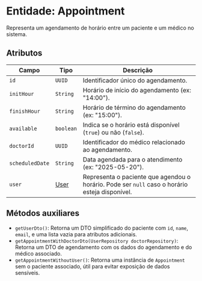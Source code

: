 <h1>Entidade: Appointment</h1>
<p>Representa um agendamento de horário entre um paciente e um médico no sistema.</p>

<h2>Atributos</h2>
<table>
  <thead>
    <tr>
      <th>Campo</th>
      <th>Tipo</th>
      <th>Descrição</th>
    </tr>
  </thead>
  <tbody>
    <tr>
      <td><code>id</code></td>
      <td><code>UUID</code></td>
      <td>Identificador único do agendamento.</td>
    </tr>
    <tr>
      <td><code>initHour</code></td>
      <td><code>String</code></td>
      <td>Horário de início do agendamento (ex: "14:00").</td>
    </tr>
    <tr>
      <td><code>finishHour</code></td>
      <td><code>String</code></td>
      <td>Horário de término do agendamento (ex: "15:00").</td>
    </tr>
    <tr>
      <td><code>available</code></td>
      <td><code>boolean</code></td>
      <td>Indica se o horário está disponível (<code>true</code>) ou não (<code>false</code>).</td>
    </tr>
    <tr>
      <td><code>doctorId</code></td>
      <td><code>UUID</code></td>
      <td>Identificador do médico relacionado ao agendamento.</td>
    </tr>
    <tr>
      <td><code>scheduledDate</code></td>
      <td><code>String</code></td>
      <td>Data agendada para o atendimento (ex: "2025-05-20").</td>
    </tr>
    <tr>
      <td><code>user</code></td>
      <td><a href="#User">User</a></td>
      <td>Representa o paciente que agendou o horário. Pode ser <code>null</code> caso o horário esteja disponível.</td>
    </tr>
  </tbody>
</table>

<h2>Métodos auxiliares</h2>
<ul>
  <li><code>getUserDto()</code>: Retorna um DTO simplificado do paciente com <code>id</code>, <code>name</code>, <code>email</code>, e uma lista vazia para atributos adicionais.</li>
  <li><code>getAppointmentWithDoctorDto(UserRepository doctorRepository)</code>: Retorna um DTO de agendamento com os dados do agendamento e do médico associado.</li>
  <li><code>getAppointmentWithoutUser()</code>: Retorna uma instância de <code>Appointment</code> sem o paciente associado, útil para evitar exposição de dados sensíveis.</li>
</ul>
